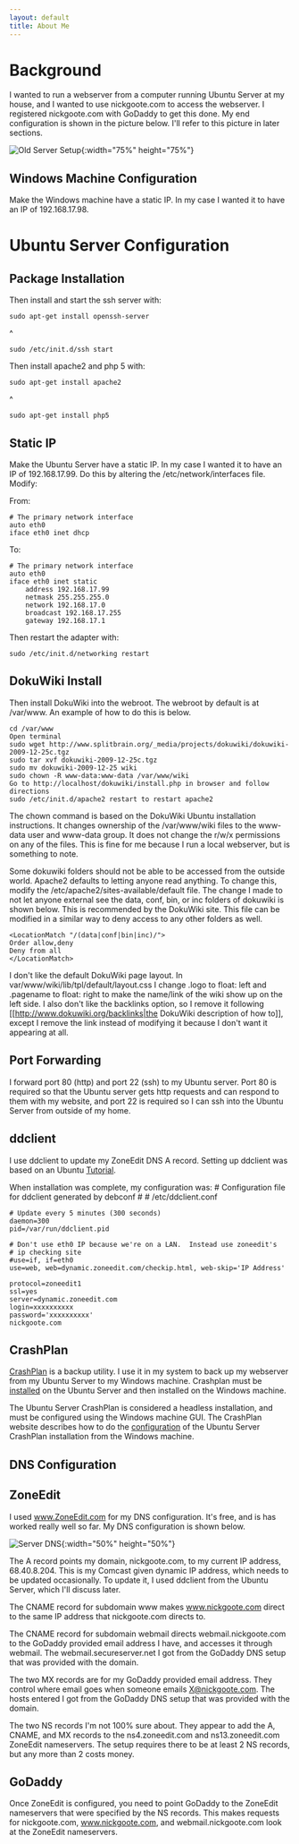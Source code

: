 ```yaml
---
layout: default
title: About Me
---
```


# Background #

I wanted to run a webserver from a computer running Ubuntu Server at my house, and I wanted to use nickgoote.com to access the webserver.  I registered nickgoote.com with GoDaddy to get this done.  My end configuration is shown in the picture below.  I'll refer to this picture in later sections.

![Old Server Setup](serversetup.png){:width="75%" height="75%"}

## Windows Machine Configuration ##

Make the Windows machine have a static IP.  In my case I wanted it to have an IP of 192.168.17.98.

# Ubuntu Server Configuration #

## Package Installation ##

Then install and start the ssh server with:

    sudo apt-get install openssh-server

^

    sudo /etc/init.d/ssh start

Then install apache2 and php 5 with:

    sudo apt-get install apache2

^

    sudo apt-get install php5

## Static IP ##

Make the Ubuntu Server have a static IP.  In my case I wanted it to have an IP of 192.168.17.99.  Do this by altering the /etc/network/interfaces file.  Modify:

From:

    # The primary network interface
    auto eth0
    iface eth0 inet dhcp

To:

    # The primary network interface
    auto eth0
    iface eth0 inet static
        address 192.168.17.99
        netmask 255.255.255.0
        network 192.168.17.0
        broadcast 192.168.17.255
        gateway 192.168.17.1

Then restart the adapter with:

    sudo /etc/init.d/networking restart

## DokuWiki Install ##

Then install DokuWiki into the webroot.  The webroot by default is at /var/www.  An example of how to do this is below.

    cd /var/www
    Open terminal
    sudo wget http://www.splitbrain.org/_media/projects/dokuwiki/dokuwiki-2009-12-25c.tgz
    sudo tar xvf dokuwiki-2009-12-25c.tgz
    sudo mv dokuwiki-2009-12-25 wiki
    sudo chown -R www-data:www-data /var/www/wiki
    Go to http://localhost/dokuwiki/install.php in browser and follow directions
    sudo /etc/init.d/apache2 restart to restart apache2

The chown command is based on the DokuWiki Ubuntu installation instructions.  It changes ownership of the /var/www/wiki files to the www-data user and www-data group.  It does not change the r/w/x permissions on any of the files.  This is fine for me because I run a local webserver, but is something to note.

Some dokuwiki folders should not be able to be accessed from the outside world.  Apache2 defaults to letting anyone read anything.  To change this, modify the /etc/apache2/sites-available/default file.  The change I made to not let anyone external see the data, conf, bin, or inc folders of dokuwiki is shown below.  This is recommended by the DokuWiki site.  This file can be modified in a similar way to deny access to any other folders as well.

    <LocationMatch "/(data|conf|bin|inc)/">
    Order allow,deny
    Deny from all
    </LocationMatch>

I don't like the default DokuWiki page layout.  In var/www/wiki/lib/tpl/default/layout.css I change .logo to float: left and .pagename to float: right to make the name/link of the wiki show up on the left side.  I also don't like the backlinks option, so I remove it following [[http://www.dokuwiki.org/backlinks|the DokuWiki description of how to]], except I remove the link instead of modifying it because I don't want it appearing at all.

## Port Forwarding ##

I forward port 80 (http) and port 22 (ssh) to my Ubuntu server.  Port 80 is required so that the Ubuntu server gets http requests and can respond to them with my website, and port 22 is required so I can ssh into the Ubuntu Server from outside of my home.

## ddclient ##

I use ddclient to update my ZoneEdit DNS A record.  Setting up ddclient was based on an Ubuntu [Tutorial](https://help.ubuntu.com/community/DynamicDNS#ddclient).

When installation was complete, my configuration was:
    # Configuration file for ddclient generated by debconf
    #
    # /etc/ddclient.conf
    
    # Update every 5 minutes (300 seconds)
    daemon=300
    pid=/var/run/ddclient.pid
    
    # Don't use eth0 IP because we're on a LAN.  Instead use zoneedit's
    # ip checking site
    #use=if, if=eth0
    use=web, web=dynamic.zoneedit.com/checkip.html, web-skip='IP Address'
    
    protocol=zoneedit1
    ssl=yes
    server=dynamic.zoneedit.com
    login=xxxxxxxxxx
    password='xxxxxxxxxx'
    nickgoote.com
    
## CrashPlan ##

[CrashPlan](http://www.crashplan.com) is a backup utility.  I use it in my system to back up my webserver from my Ubuntu Server to my Windows machine.  Crashplan must be [installed](http://www.unixmen.com/linux-tutorials/290-install-crashplan-backup-tool-in-linux-) on the Ubuntu Server and then installed on the Windows machine.

The Ubuntu Server CrashPlan is considered a headless installation, and must be configured using the Windows machine GUI.  The CrashPlan website describes how to do the [configuration](http://support.crashplan.com/doku.php/how_to/%20configure_a_headless_client) of the Ubuntu Server CrashPlan installation from the Windows machine.

## DNS Configuration ##

## ZoneEdit ##

I used www.ZoneEdit.com for my DNS configuration.  It's free, and is has worked really well so far.  My DNS configuration is shown below.

![Server DNS](serverdns.png){:width="50%" height="50%"}

The A record points my domain, nickgoote.com, to my current IP address, 68.40.8.204.  This is my Comcast given dynamic IP address, which needs to be updated occasionally.  To update it, I used ddclient from the Ubuntu Server, which I'll discuss later.

The CNAME record for subdomain www makes www.nickgoote.com direct to the same IP address that nickgoote.com directs to.

The CNAME record for subdomain webmail directs webmail.nickgoote.com to the GoDaddy provided email address I have, and accesses it through webmail.  The webmail.secureserver.net I got from the GoDaddy DNS setup that was provided with the domain.

The two MX records are for my GoDaddy provided email address.  They control where email goes when someone emails X@nickgoote.com.  The hosts entered I got from the GoDaddy DNS setup that was provided with the domain.

The two NS records I'm not 100% sure about.  They appear to add the A, CNAME, and MX records to the ns4.zoneedit.com and ns13.zoneedit.com ZoneEdit nameservers.  The setup requires there to be at least 2 NS records, but any more than 2 costs money.

## GoDaddy ##

Once ZoneEdit is configured, you need to point GoDaddy to the ZoneEdit nameservers that were specified by the NS records.  This makes requests for nickgoote.com, www.nickgoote.com, and webmail.nickgoote.com look at the ZoneEdit nameservers.